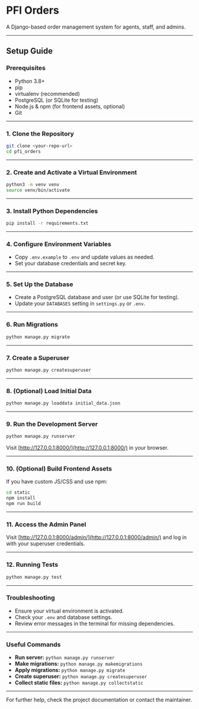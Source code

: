# PFI Orders

A Django-based order management system for agents, staff, and admins.

---

## Setup Guide

### Prerequisites

- Python 3.8+
- pip
- virtualenv (recommended)
- PostgreSQL (or SQLite for testing)
- Node.js & npm (for frontend assets, optional)
- Git

---

### 1. Clone the Repository

```sh
git clone <your-repo-url>
cd pfi_orders
```

---

### 2. Create and Activate a Virtual Environment

```sh
python3 -m venv venv
source venv/bin/activate
```

---

### 3. Install Python Dependencies

```sh
pip install -r requirements.txt
```

---

### 4. Configure Environment Variables

- Copy `.env.example` to `.env` and update values as needed.
- Set your database credentials and secret key.

---

### 5. Set Up the Database

- Create a PostgreSQL database and user (or use SQLite for testing).
- Update your `DATABASES` setting in `settings.py` or `.env`.

---

### 6. Run Migrations

```sh
python manage.py migrate
```

---

### 7. Create a Superuser

```sh
python manage.py createsuperuser
```

---

### 8. (Optional) Load Initial Data

```sh
python manage.py loaddata initial_data.json
```

---

### 9. Run the Development Server

```sh
python manage.py runserver
```

Visit [http://127.0.0.1:8000/](http://127.0.0.1:8000/) in your browser.

---

### 10. (Optional) Build Frontend Assets

If you have custom JS/CSS and use npm:

```sh
cd static
npm install
npm run build
```

---

### 11. Access the Admin Panel

Visit [http://127.0.0.1:8000/admin/](http://127.0.0.1:8000/admin/) and log in with your superuser credentials.

---

### 12. Running Tests

```sh
python manage.py test
```

---

### Troubleshooting

- Ensure your virtual environment is activated.
- Check your `.env` and database settings.
- Review error messages in the terminal for missing dependencies.

---

### Useful Commands

- **Run server:** `python manage.py runserver`
- **Make migrations:** `python manage.py makemigrations`
- **Apply migrations:** `python manage.py migrate`
- **Create superuser:** `python manage.py createsuperuser`
- **Collect static files:** `python manage.py collectstatic`

---

For further help, check the project documentation or contact the maintainer.
